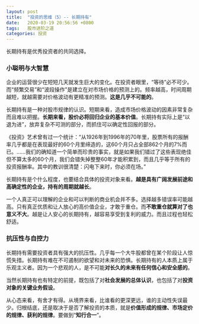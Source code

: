 ```yaml
---
layout: post
title:  "投资的思维（5）-- 长期持有"
date:   2020-03-19 20:56:56 +0800
tags:   股市进阶之道
categories: 投资
---
```


长期持有是优秀投资者的共同选择。

### 小聪明与大智慧

企业的运营很少在短短几天就发生巨大的变化。在投资者眼里，“等待”必不可少。而“频繁交易”和“波段操作”是建立在对市场价格的预测上的。频率越高，时间周期越短，就越需要对价格波动有更精准的预测。**这是几乎不可能的**。

长期持有是一种对股市规律的认识。短期来看，造成市场价格波动的因素非常复杂而且难以把握。**长期来看，股价必将回归企业的基本价值**。长期持有实际上是“以退为进”，放弃复杂不可测的部分，而抓住可以确定性回报的部分。

《投资》艺术曾有过一个统计：“从1926年到1996年的70年里，股票所有的报酬率几乎都是在表现最好的60个月里缔造的，这60个月只占全部862个月的7%而已。……我们的确知道一个简单而珍贵的事实，就是如果我们错过了这些表现绝佳但不算太多的60个月，我们会错失掉整整60年才能积累到，而且几乎等于所有的投资报酬率。其中的教训很清楚：闪电下来时，你必须在场。”

长期持有是个什么程度，也要结合具体的投资对象来看。**越是具有广阔发展前途和高确定性的企业，持有的周期就越长**。

一个人真正可以理解的企业和可以判断的商业机会并不多。选择越多错误率可能越高。只有真正优质和让人放心的高价值企业，才敢于重仓。而**不敢重仓就算对了也意义不大**。越是让人安心的长期持有，越容易享受到复利的威力。而且过程也轻松舒适。

### 抗压性与自控力

长期持有需要投资者具有强大的抗压性。几乎每一个大牛股都曾在某个阶段让人惊慌失措。长期持有难在不可遏制的欲望和对未来的恐惧。长期持有的人本质上属于乐观主义者。因为一个悲观的人，是不可能**对长久的未来有任何信心和安全感的**。

当然长期持有也有特定的前提，既包括了对**社会发展的总体认识**，也包括了对**投资对象的关键业务假设**。

从心态来看，有舍才有得。从境界来看，比谁看的更深更远，谁的主动性失误最少。归根结底，还是取决于是否了解投资的本质，就是**价值形成的规律、市场定价的规律、获利的规律**。要做到“**知行合一**”。
